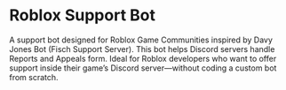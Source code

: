 # Roblox Support Bot
 A support bot designed for Roblox Game Communities inspired by Davy Jones Bot (Fisch Support Server). This bot helps Discord servers handle Reports and Appeals form. Ideal for Roblox developers who want to offer support inside their game’s Discord server—without coding a custom bot from scratch.
